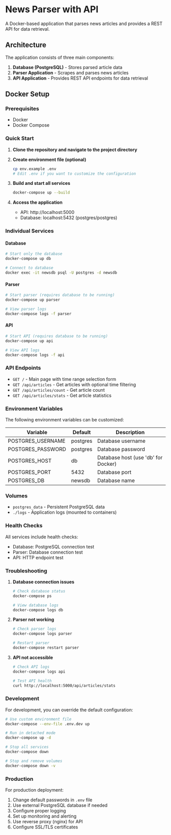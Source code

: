 # News Parser with API

A Docker-based application that parses news articles and provides a REST API for data retrieval.

## Architecture

The application consists of three main components:

1. **Database (PostgreSQL)** - Stores parsed article data
2. **Parser Application** - Scrapes and parses news articles
3. **API Application** - Provides REST API endpoints for data retrieval

## Docker Setup

### Prerequisites

- Docker
- Docker Compose

### Quick Start

1. **Clone the repository and navigate to the project directory**

2. **Create environment file (optional)**
   ```bash
   cp env.example .env
   # Edit .env if you want to customize the configuration
   ```

3. **Build and start all services**
   ```bash
   docker-compose up --build
   ```

4. **Access the application**
   - API: http://localhost:5000
   - Database: localhost:5432 (postgres/postgres)

### Individual Services

#### Database
```bash
# Start only the database
docker-compose up db

# Connect to database
docker exec -it newsdb psql -U postgres -d newsdb
```

#### Parser
```bash
# Start parser (requires database to be running)
docker-compose up parser

# View parser logs
docker-compose logs -f parser
```

#### API
```bash
# Start API (requires database to be running)
docker-compose up api

# View API logs
docker-compose logs -f api
```

### API Endpoints

- `GET /` - Main page with time range selection form
- `GET /api/articles` - Get articles with optional time filtering
- `GET /api/articles/count` - Get article count
- `GET /api/articles/stats` - Get article statistics

### Environment Variables

The following environment variables can be customized:

| Variable | Default | Description |
|----------|---------|-------------|
| POSTGRES_USERNAME | postgres | Database username |
| POSTGRES_PASSWORD | postgres | Database password |
| POSTGRES_HOST | db | Database host (use 'db' for Docker) |
| POSTGRES_PORT | 5432 | Database port |
| POSTGRES_DB | newsdb | Database name |

### Volumes

- `postgres_data` - Persistent PostgreSQL data
- `./logs` - Application logs (mounted to containers)

### Health Checks

All services include health checks:
- Database: PostgreSQL connection test
- Parser: Database connection test
- API: HTTP endpoint test

### Troubleshooting

1. **Database connection issues**
   ```bash
   # Check database status
   docker-compose ps
   
   # View database logs
   docker-compose logs db
   ```

2. **Parser not working**
   ```bash
   # Check parser logs
   docker-compose logs parser
   
   # Restart parser
   docker-compose restart parser
   ```

3. **API not accessible**
   ```bash
   # Check API logs
   docker-compose logs api
   
   # Test API health
   curl http://localhost:5000/api/articles/stats
   ```

### Development

For development, you can override the default configuration:

```bash
# Use custom environment file
docker-compose --env-file .env.dev up

# Run in detached mode
docker-compose up -d

# Stop all services
docker-compose down

# Stop and remove volumes
docker-compose down -v
```

### Production

For production deployment:

1. Change default passwords in `.env` file
2. Use external PostgreSQL database if needed
3. Configure proper logging
4. Set up monitoring and alerting
5. Use reverse proxy (nginx) for API
6. Configure SSL/TLS certificates 